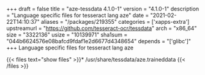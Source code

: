 +++
draft = false
title = "aze-tessdata 4.1.0-1"
version = "4.1.0-1"
description = "Language specific files for tesseract lang aze"
date = "2021-02-22T14:10:37"
aliases = "/packages/219355"
categories = ['xapps-extra']
upstreamurl = "https://github.com/tesseract-ocr/tessdata"
arch = "x86_64"
size = "3322136"
usize = "10139971"
sha1sum = "044b6624576e08bafcd9fdaf1e2d6677d4348654"
depends = "['glibc']"
+++
Language specific files for tesseract lang aze

{{< files text="show files" >}}* /usr/share/tessdata/aze.traineddata
{{< /files >}}
